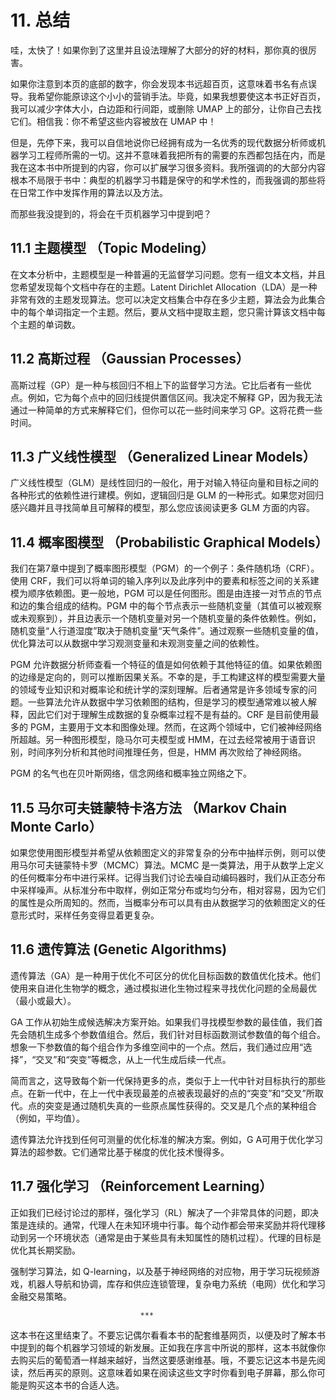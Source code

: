 # 11. 总结

哇，太快了！如果你到了这里并且设法理解了大部分的好的材料，那你真的很厉害。

如果你注意到本页的底部的数字，你会发现本书远超百页，这意味着书名有点误导。我希望你能原谅这个小小的营销手法。毕竟，如果我想要使这本书正好百页，我可以减少字体大小，白边距和行间距，或删除 UMAP 上的部分，让你自己去找它们。相信我：你不希望这些内容被放在 UMAP 中！

但是，先停下来，我可以自信地说你已经拥有成为一名优秀的现代数据分析师或机器学习工程师所需的一切。这并不意味着我把所有的需要的东西都包括在内，而是我在这本书中所提到的内容，你可以扩展学习很多资料。我所强调的的大部分内容根本不局限于书中：典型的机器学习书籍是保守的和学术性的，而我强调的那些将在日常工作中发挥作用的算法以及方法。

而那些我没提到的，将会在千页机器学习中提到吧？

## 11.1 主题模型 （Topic Modeling）

在文本分析中，主题模型是一种普遍的无监督学习问题。您有一组文本文档，并且您希望发现每个文档中存在的主题。Latent Dirichlet Allocation（LDA）是一种非常有效的主题发现算法。您可以决定文档集合中存在多少主题，算法会为此集合中的每个单词指定一个主题。然后，要从文档中提取主题，您只需计算该文档中每个主题的单词数。

## 11.2 高斯过程 （Gaussian Processes）

高斯过程（GP）是一种与核回归不相上下的监督学习方法。它比后者有一些优点。例如，它为每个点中的回归线提供置信区间。我决定不解释 GP，因为我无法通过一种简单的方式来解释它们，但你可以花一些时间来学习 GP。这将花费一些时间。

## 11.3 广义线性模型 （Generalized Linear Models）

广义线性模型（GLM）是线性回归的一般化，用于对输入特征向量和目标之间的各种形式的依赖性进行建模。例如，逻辑回归是 GLM 的一种形式。如果您对回归感兴趣并且寻找简单且可解释的模型，那么您应该阅读更多 GLM 方面的内容。

## 11.4 概率图模型 （Probabilistic Graphical Models）

我们在第7章中提到了概率图形模型（PGM）的一个例子：条件随机场（CRF）。使用 CRF，我们可以将单词的输入序列以及此序列中的要素和标签之间的关系建模为顺序依赖图。更一般地，PGM 可以是任何图形。图是由连接一对节点的节点和边的集合组成的结构。PGM 中的每个节点表示一些随机变量（其值可以被观察或未观察到），并且边表示一个随机变量对另一个随机变量的条件依赖性。例如，随机变量“人行道湿度”取决于随机变量“天气条件”。通过观察一些随机变量的值，优化算法可以从数据中学习观测变量和未观测变量之间的依赖性。

PGM 允许数据分析师查看一个特征的值是如何依赖于其他特征的值。如果依赖图的边缘是定向的，则可以推断因果关系。不幸的是，手工构建这样的模型需要大量的领域专业知识和对概率论和统计学的深刻理解。后者通常是许多领域专家的问题。一些算法允许从数据中学习依赖图的结构，但是学习的模型通常难以被人解释，因此它们对于理解生成数据的复杂概率过程不是有益的。CRF 是目前使用最多的 PGM，主要用于文本和图像处理。然而，在这两个领域中，它们被神经网络所超越。另一种图形模型，隐马尔可夫模型或 HMM，在过去经常被用于语音识别，时间序列分析和其他时间推理任务，但是，HMM 再次败给了神经网络。

PGM 的名气也在贝叶斯网络，信念网络和概率独立网络之下。

## 11.5 马尔可夫链蒙特卡洛方法 （Markov Chain Monte Carlo）

如果您使用图形模型并希望从依赖图定义的非常复杂的分布中抽样示例，则可以使用马尔可夫链蒙特卡罗（MCMC）算法。MCMC 是一类算法，用于从数学上定义的任何概率分布中进行采样。记得当我们讨论去噪自动编码器时，我们从正态分布中采样噪声。从标准分布中取样，例如正常分布或均匀分布，相对容易，因为它们的属性是众所周知的。然而，当概率分布可以具有由从数据学习的依赖图定义的任意形式时，采样任务变得显着更复杂。

## 11.6 遗传算法 (Genetic Algorithms)

遗传算法（GA）是一种用于优化不可区分的优化目标函数的数值优化技术。他们使用来自进化生物学的概念，通过模拟进化生物过程来寻找优化问题的全局最优（最小或最大）。

GA 工作从初始生成候选解决方案开始。如果我们寻找模型参数的最佳值，我们首先会随机生成多个参数值组合。然后，我们针对目标函数测试参数值的每个组合。想象一下参数值的每个组合作为多维空间中的一个点。然后，我们通过应用“选择”，“交叉”和“突变”等概念，从上一代生成后续一代点。

简而言之，这导致每个新一代保持更多的点，类似于上一代中针对目标执行的那些点。在新一代中，在上一代中表现最差的点被表现最好的点的“突变”和“交叉”所取代。点的突变是通过随机失真的一些原点属性获得的。交叉是几个点的某种组合（例如，平均值）。

遗传算法允许找到任何可测量的优化标准的解决方案。例如，G A可用于优化学习算法的超参数。它们通常比基于梯度的优化技术慢得多。

## 11.7 强化学习 （Reinforcement Learning）

正如我们已经讨论过的那样，强化学习（RL）解决了一个非常具体的问题，即决策是连续的。通常，代理人在未知环境中行事。每个动作都会带来奖励并将代理移动到另一个环境状态（通常是由于某些具有未知属性的随机过程）。代理的目标是优化其长期奖励。

强制学习算法，如 Q-learning，以及基于神经网络的对应物，用于学习玩视频游戏，机器人导航和协调，库存和供应连锁管理，复杂电力系统（电网）优化和学习金融交易策略。

                                 ***

这本书在这里结束了。不要忘记偶尔看看本书的配套维基网页，以便及时了解本书中提到的每个机器学习领域的新发展。正如我在序言中所说的那样，这本书就像你去购买后的葡萄酒一样越来越好，当然这要感谢维基。哦，不要忘记这本书是先阅读，然后再买的原则。这意味着如果在阅读这些文字时你看到电子屏幕，那么你可能是购买这本书的合适人选。
